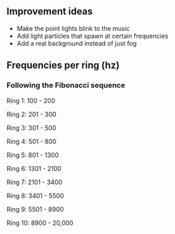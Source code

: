 ## Improvement ideas

- Make the point lights blink to the music
- Add light particles that spawn at certain frequencies
- Add a real background instead of just fog

## Frequencies per ring (hz)
### Following the Fibonacci sequence

Ring 1: 100 - 200

Ring 2: 201 - 300

Ring 3: 301 - 500

Ring 4: 501 - 800

Ring 5: 801 - 1300

Ring 6: 1301 - 2100

Ring 7: 2101 - 3400

Ring 8: 3401 - 5500

Ring 9: 5501 - 8900

Ring 10: 8900 - 20,000

